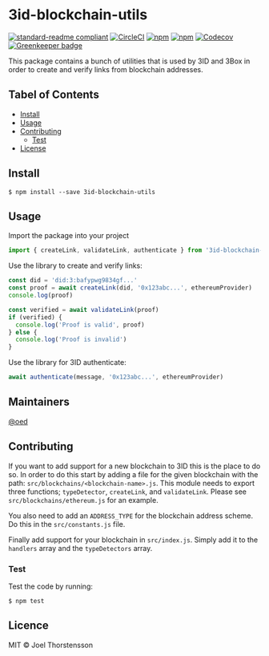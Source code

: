 # 3id-blockchain-utils
[![standard-readme compliant](https://img.shields.io/badge/readme%20style-standard-brightgreen.svg?style=flat-square)](https://github.com/RichardLitt/standard-readme)
[![CircleCI](https://img.shields.io/circleci/project/github/3box/js-3id-blockchain-utils.svg?style=for-the-badge)](https://circleci.com/gh/3box/js-3id-blockchain-utils)
[![npm](https://img.shields.io/npm/dt/3id-blockchain-utils.svg?style=for-the-badge)](https://www.npmjs.com/package/3id-blockchain-utils)
[![npm](https://img.shields.io/npm/v/3id-blockchain-utils.svg?style=for-the-badge)](https://www.npmjs.com/package/3id-blockchain-utils)
[![Codecov](https://img.shields.io/codecov/c/github/3box/js-3id-blockchain-utils.svg?style=for-the-badge)](https://codecov.io/gh/3box/js-3id-blockchain-utils)
[![Greenkeeper badge](https://badges.greenkeeper.io/3box/js-3id-blockchain-utils.svg)](https://greenkeeper.io/)

This package contains a bunch of utilities that is used by 3ID and 3Box in order to create and verify links from blockchain addresses.

## Tabel of Contents
- [Install](#install)
- [Usage](#usage)
- [Contributing](#contributing)
  - [Test](#Test)
- [License](#license)

## Install
```
$ npm install --save 3id-blockchain-utils
```

## Usage
Import the package into your project
```js
import { createLink, validateLink, authenticate } from '3id-blockchain-utils'
```

Use the library to create and verify links:
```js
const did = 'did:3:bafypwg9834gf...'
const proof = await createLink(did, '0x123abc...', ethereumProvider)
console.log(proof)

const verified = await validateLink(proof)
if (verified) {
  console.log('Proof is valid', proof)
} else {
  console.log('Proof is invalid')
}
```

Use the library for 3ID authenticate:

```js
await authenticate(message, '0x123abc...', ethereumProvider)
```

## Maintainers
[@oed](https://github.com/oed)

## Contributing
If you want to add support for a new blockchain to 3ID this is the place to do so. In order to do this start by adding a file for the given blockchain with the path: `src/blockchains/<blockchain-name>.js`. This module needs to export three functions; `typeDetector`, `createLink`, and `validateLink`. Please see `src/blockchains/ethereum.js` for an example.

You also need to add an `ADDRESS_TYPE` for the blockchain address scheme. Do this in the `src/constants.js` file.

Finally add support for your blockchain in `src/index.js`. Simply add it to the `handlers` array and the `typeDetectors` array.

### Test
Test the code by running:
```
$ npm test
```

## Licence
MIT © Joel Thorstensson
